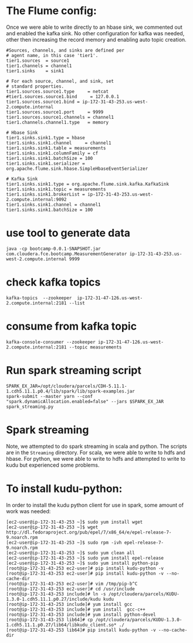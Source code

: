 
# The Flume config:
Once we were able to write directly to an hbase sink, we commented out
and enabled the kafka sink. No other configuration for kafka was needed, 
other then increasing the record memory and enabling auto topic
creation.

```
#Sources, channels, and sinks are defined per
# agent name, in this case 'tier1'.
tier1.sources  = source1
tier1.channels = channel1
tier1.sinks    = sink1

# For each source, channel, and sink, set
# standard properties.
tier1.sources.source1.type     = netcat
#tier1.sources.source1.bind     = 127.0.0.1
tier1.sources.source1.bind = ip-172-31-43-253.us-west-2.compute.internal
tier1.sources.source1.port     = 9999
tier1.sources.source1.channels = channel1
tier1.channels.channel1.type   = memory

# Hbase Sink
tier1.sinks.sink1.type = hbase
tier1.sinks.sink1.channel     = channel1
tier1.sinks.sink1.table = measurements
tier1.sinks.sink1.columnFamily = cf
tier1.sinks.sink1.batchSize = 100
tier1.sinks.sink1.serializer = org.apache.flume.sink.hbase.SimpleHbaseEventSerializer

# Kafka Sink
tier1.sinks.sink1.type = org.apache.flume.sink.kafka.KafkaSink
tier1.sinks.sink1.topic = measurements
tier1.sinks.sink1.brokerList = ip-172-31-43-253.us-west-2.compute.internal:9092
tier1.sinks.sink1.channel = channel1
tier1.sinks.sink1.batchSize = 100
```

# use tool to generate data
```
java -cp bootcamp-0.0.1-SNAPSHOT.jar com.cloudera.fce.bootcamp.MeasurementGenerator ip-172-31-43-253.us-west-2.compute.internal 9999
```

# check kafka topics
```
kafka-topics  --zookeeper  ip-172-31-47-126.us-west-2.compute.internal:2181 --list
```

# consume from kafka topic
```
kafka-console-consumer --zookeeper ip-172-31-47-126.us-west-2.compute.internal:2181 --topic measurements
```

# Run spark streaming script
```
SPARK_EX_JAR=/opt/cloudera/parcels/CDH-5.11.1-1.cdh5.11.1.p0.4/lib/spark/lib/spark-examples.jar
spark-submit --master yarn --conf "spark.dynamicAllocation.enabled=false" --jars $SPARK_EX_JAR spark_streaming.py
```

# Spark streaming
Note, we attempted to do spark streaming in scala and python. The scripts are in the `Streaming`
directory. For scala, we were able to write to hdfs and hbase. For python, we were able
to write to hdfs and attempted to write to kudu but experienced some problems.

# To install kudu-python:
In order to install the kudu python client for use in spark, some amount of work was needed:
```
[ec2-user@ip-172-31-43-253 ~]$ sudo yum install wget
[ec2-user@ip-172-31-43-253 ~]$ wget http://dl.fedoraproject.org/pub/epel/7/x86_64/e/epel-release-7-9.noarch.rpm
[ec2-user@ip-172-31-43-253 ~]$ sudo rpm -ivh epel-release-7-9.noarch.rpm
[ec2-user@ip-172-31-43-253 ~]$ sudo yum clean all
[ec2-user@ip-172-31-43-253 ~]$ sudo yum install epel-release
[ec2-user@ip-172-31-43-253 ~]$ sudo yum install python-pip
[root@ip-172-31-43-253 ec2-user]# pip install kudu-python -v
[root@ip-172-31-43-253 ec2-user]# pip install kudu-python -v --no-cache-dir
[root@ip-172-31-43-253 ec2-user]# vim /tmp/pip-b^C
[root@ip-172-31-43-253 ec2-user]# cd /usr/include
[root@ip-172-31-43-253 include]# ln -s /opt/cloudera/parcels/KUDU-1.3.0-1.cdh5.11.1.p0.27/include/kudu kudu
[root@ip-172-31-43-253 include]# yum install gcc
[root@ip-172-31-43-253 include]# yum install  gcc-c++
[root@ip-172-31-43-253 include]# yum install python-devel
[root@ip-172-31-43-253 lib64]# cp /opt/cloudera/parcels/KUDU-1.3.0-1.cdh5.11.1.p0.27/lib64/libkudu_client.so* ./
[root@ip-172-31-43-253 lib64]# pip install kudu-python -v --no-cache-dir
```

